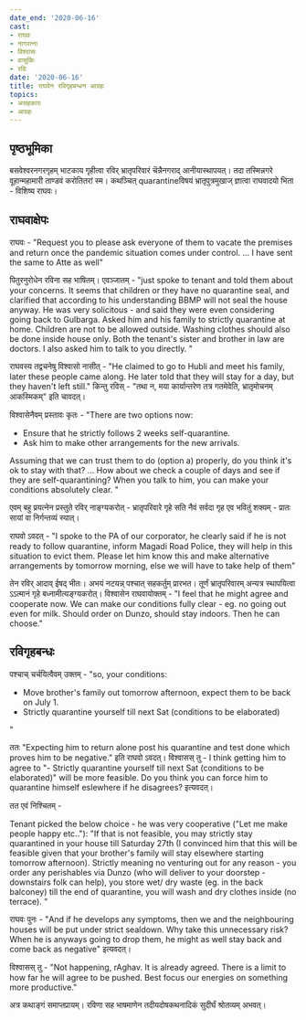 ```yaml
---
date_end: '2020-06-16'
cast:
- राघवः
- नागरत्ना
- विश्वासः
- वासुकिः
- रविः
date: '2020-06-16'
title: राघवेन रविगृहबन्धन आग्रहः 
topics:
- असहकारः
- आग्रहः
---
```


## पृष्ठभूमिका
बसवेश्वरनगरगृहम् भाटकाय गृहीत्वा रविर् भ्रातृपरिवारं चॆन्नैनगराद् आनीयास्थापयत्। तदा तस्मिन्नगरे वूहान्महामारी ताण्डवं करोतितरां स्म। कथञ्चित् quarantineविषयं भ्रातृपुत्रमुखाज् ज्ञात्वा राघवादयो भिता - विशिष्य राघवः। 

## राघवाक्षेपः
राघवः - "Request you to please ask everyone of them to vacate the premises and return once the pandemic situation comes under control. ... I have sent the same to Atte as well" 

पितुरनुरोधेन रविना सह भाषितम्। एवञ्जातम् - "just spoke to tenant and told them about your concerns. It seems that children or they have no quarantine seal, and clarified that according to his understanding BBMP will not seal the house anyway. He was very solicitous - and said they were even considering going back to Gulbarga. Asked him and his family to strictly quarantine at home. Children are not to be allowed outside. Washing clothes should also be done inside house only. Both the tenant's sister and brother in law are doctors. I also asked him to talk to you directly. "

राघवस्य तद्वचनेषु विश्वासो नासीत् - "He claimed to go to Hubli and meet his family, later these people came along. He later told that they will stay for a day, but they haven't left still." किन्तु रविस् - "तथा न, मया कार्यान्तरेण तत्र गतमेवेति, भ्रातृमोचनम् आकस्मिकम्" इति चावदत्। 

विश्वासेनैवम् प्रस्तावः कृतः - 
"There are two options now:

- Ensure that he strictly follows 2 weeks self-quarantine.
- Ask him to make other arrangements for the new arrivals.

Assuming that we can trust them to do (option a) properly, do you think it's ok to stay with that? ... How about we check a couple of days and see if they are self-quarantining? When you talk to him, you can make your conditions absolutely clear. "

एवम् बहु प्रयत्नेन प्रस्तुते रविर् नाङ्ग्यकरोत् - भ्रातृपरिवारे गृहे सति नैवं सर्वदा गृह एव भवितुं शक्यम् - प्रातः सायां वा निर्गन्तव्यं स्यात्।

राघवो ऽवदत् - "I spoke to the PA of our corporator, he clearly said if he is not ready to follow quarantine, inform Magadi Road Police, they will help in this situation to evict them. Please let him know this and make alternative arrangements by tomorrow morning, else we will have to take help of them"

तेन रविर् आदाव् ईषद् भीतः। अभयं नटयन्न् पश्चात् सहकर्तुम् प्रारभत। तूर्णं भ्रातृपरिवारम् अन्यत्र स्थापयित्वा ऽऽत्मानं गृहे बध्नामीत्यङ्ग्यकरोत्। विश्वासेन राघवायोक्तम् - "I feel that he might agree and cooperate now. We can make our conditions fully clear - eg. no going out even for milk. Should order on Dunzo, should stay indoors. Then he can choose."

## रविगृहबन्धः
पश्चाच् चर्चयित्वैवम् उक्तम् - "so, your conditions:

- Move brother's family out tomorrow afternoon, expect them to be back on July 1.
- Strictly quarantine yourself till next Sat (conditions to be elaborated)

"

ततः "Expecting him to return alone post his quarantine and test done which proves him to be negative." इति राघवो ऽवदत्। विश्वासस् तु - I think getting him to agree to "- Strictly quarantine yourself till next Sat (conditions to be elaborated)" will be more feasible. Do you think you can force him to quarantine himself eslewhere if he disagrees? इत्यवदत्।

तत एवं निश्चितम् - 

Tenant picked the below choice - he was very cooperative ("Let me make people happy etc.."):
"If that is not feasible, you may strictly stay quarantined in your house till Saturday 27th (I convinced him that this will be feasible given that your brother's family will stay elsewhere starting tomorrow afternoon). Strictly meaning no venturing out for any reason - you order any perishables via Dunzo (who will deliver to your doorstep - downstairs folk can help), you store wet/ dry waste (eg. in the back balconey) till the end of quarantine, you will wash and dry clothes inside (no terrace).
"

राघवः पुनः  - "And if he develops any symptoms, then we and the neighbouring houses will be put under strict sealdown. Why take this unnecessary risk? When he is anyways going to drop them, he might as well stay back and come back as negative" इत्यवदत्।

विश्वासस् तु - "Not happening, rAghav. It is already agreed. There is a limit to how far he will agree to be pushed. Best focus our energies on something more productive." 

अत्र कथाङ्गं समाप्तप्रायम्। रविणा सह भाषमाणेन तदीयदोषकथनादिकं सुदीर्घं श्रोतव्यम् अभवत्।